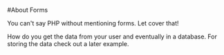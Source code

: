 #About Forms

You can't say PHP without mentioning forms.
Let cover that!

How do you get the data from your user and eventually in a database.
For storing the data check out a later example.